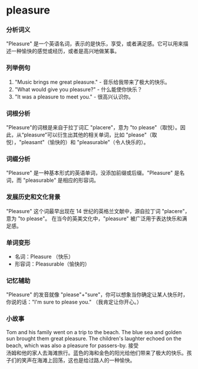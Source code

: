 # pleasure

### 分析词义

  

"Pleasure" 是一个英语名词，表示的是快乐，享受，或者满足感。它可以用来描述一种愉快的感觉或经历，或者是高兴地做某事。

  

### 列举例句

  

1.  "Music brings me great pleasure." - 音乐给我带来了极大的快乐。
2.  "What would give you pleasure?" - 什么能使你快乐？
3.  "It was a pleasure to meet you." - 很高兴认识你。

  

### 词根分析

  

"Pleasure"的词根是来自于拉丁词汇 "placere"，意为 "to please"（取悦）。因此，从“pleasure”可以衍生出其他的相关单词，比如 "please"（取悦），"pleasant"（愉快的）和 "pleasurable"（令人快乐的）。

  

### 词缀分析

  

"Pleasure" 是一种基本形式的英语单词，没添加前缀或后缀。"Pleasure" 是名词，而 "pleasurable" 是相应的形容词。

  

### 发展历史和文化背景

  

"Pleasure" 这个词最早出现在 14 世纪的英格兰文献中，源自拉丁词 "placere"，意为 "to please"。 在当今的英美文化中，"pleasure" 被广泛用于表达快乐和满足感。

  

### 单词变形

  

*   名词：Pleasure （快乐）
*   形容词：Pleasurable（愉快的）

  

### 记忆辅助

  

"Pleasure" 的发音就像 "please"+"sure"，你可以想象当你确定让某人快乐时，你说的话："I'm sure to please you." （我肯定让你开心。）

  

### 小故事

  

Tom and his family went on a trip to the beach. The blue sea and golden sun brought them great pleasure. The children's laughter echoed on the beach, which was also a pleasure for passers-by. 接受  
汤姆和他的家人去海滩旅行。蓝色的海和金色的阳光给他们带来了极大的快乐。孩子们的笑声在海滩上回荡，这也是给过路人的一种愉快。

